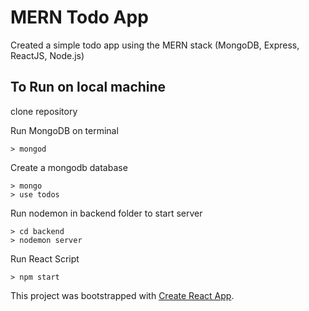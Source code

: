 # MERN Todo App

Created a simple todo app using the MERN stack (MongoDB, Express, ReactJS, Node.js)

## To Run on local machine

clone repository

Run MongoDB on terminal
```
> mongod
```

Create a mongodb database
```
> mongo
> use todos
```

Run nodemon in backend folder to start server
```
> cd backend
> nodemon server
```

Run React Script
```
> npm start
```
This project was bootstrapped with [Create React App](https://github.com/facebook/create-react-app).


